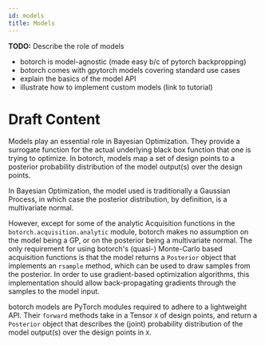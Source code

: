 ```yaml
---
id: models
title: Models
---
```


**TODO:** Describe the role of models
* botorch is model-agnostic (made easy b/c of pytorch backpropping)
* botorch comes with gpytorch models covering standard use cases
* explain the basics of the model API
* illustrate how to implement custom models (link to tutorial)


# Draft Content

Models play an essential role in Bayesian Optimization. They provide a surrogate
function for the actual underlying black box function that one is trying to
optimize. In botorch, models map a set of design points to a posterior
probability distribution of the model output(s) over the design points.

In Bayesian Optimization, the model used is traditionally a Gaussian Process,
in which case the posterior distribution, by definition, is a multivariate
normal.

However, except for some of the analytic Acquisition functions in the
`botorch.acquisition.analytic` module, botorch makes no assumption on the model
being a GP, or on the posterior being a multivariate normal.
The only requirement for using botorch's (quasi-) Monte-Carlo based acquisition
functions is that the model returns a `Posterior` object that implements an
`rsample` method, which can be used to draw samples from the posterior.
In order to use gradient-based optimization algorithms, this implementation
should allow back-propagating gradients through the samples to the model input.

botorch models are PyTorch modules required to adhere to a lightweight API.
Their `forward` methods take in a Tensor `X` of design points, and return a
`Posterior` object that describes the (joint) probability distribution of the
model output(s) over the design points in `X`.
